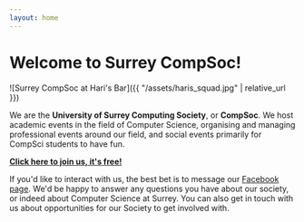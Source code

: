 ```yaml
---
layout: home
---
```


# Welcome to Surrey CompSoc!

![Surrey CompSoc at Hari's Bar]({{ "/assets/haris_squad.jpg" | relative_url }})

We are the **University of Surrey Computing Society**, or **CompSoc**. We host academic events in the field of Computer Science, organising and managing professional events around our field, and social events primarily for CompSci students to have fun.

[**Click here to join us, it's free!**](/join/)

If you'd like to interact with us, the best bet is to message our [Facebook page](https://www.facebook.com/ComputingSoc). We'd be happy to answer any questions you have about our society, or indeed about Computer Science at Surrey. You can also get in touch with us about opportunities for our Society to get involved with.
